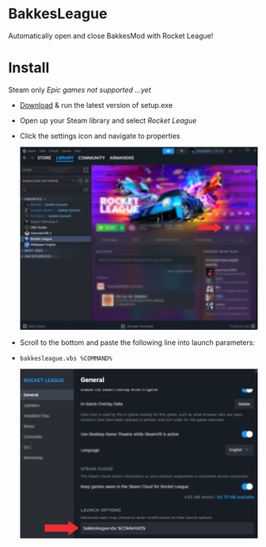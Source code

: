 # BakkesLeague
Automatically open and close BakkesMod with Rocket League!

# Install
Steam only *Epic games not supported ...yet*

* [Download](https://github.com/armand0e/Bakkesleague/releases/latest/setup.exe) & run the latest version of setup.exe
* Open up your Steam library and select *Rocket League*
* Click the settings icon and navigate to properties

    ![alt text](https://github.com/armand0e/Bakkesleague/blob/main/images/image.png?raw=true)

* Scroll to the bottom and paste the following line into launch parameters:
*     bakkesleague.vbs %COMMAND%

    ![alt text](https://github.com/armand0e/Bakkesleague/blob/main/images/launch.png?raw=true)
